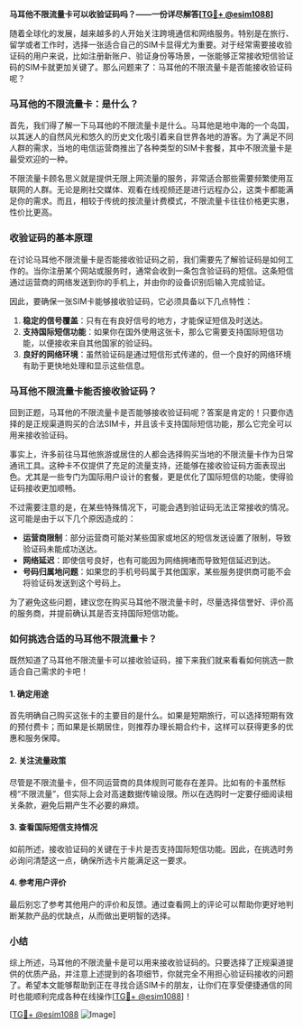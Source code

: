 **马耳他不限流量卡可以收验证码吗？——一份详尽解答[[TG💪+ @esim1088](https://t.me/s/esim1088)]**

随着全球化的发展，越来越多的人开始关注跨境通信和网络服务。特别是在旅行、留学或者工作时，选择一张适合自己的SIM卡显得尤为重要。对于经常需要接收验证码的用户来说，比如注册新账户、验证身份等场景，一张能够正常接收短信验证码的SIM卡就更加关键了。那么问题来了：马耳他的不限流量卡是否能接收验证码呢？

### 马耳他的不限流量卡：是什么？

首先，我们得了解一下马耳他的不限流量卡是什么。马耳他是地中海的一个岛国，以其迷人的自然风光和悠久的历史文化吸引着来自世界各地的游客。为了满足不同人群的需求，当地的电信运营商推出了各种类型的SIM卡套餐，其中不限流量卡是最受欢迎的一种。

不限流量卡顾名思义就是提供无限上网流量的服务，非常适合那些需要频繁使用互联网的人群。无论是刷社交媒体、观看在线视频还是进行远程办公，这类卡都能满足你的需求。而且，相较于传统的按流量计费模式，不限流量卡往往价格更实惠，性价比更高。

### 收验证码的基本原理

在讨论马耳他不限流量卡是否能接收验证码之前，我们需要先了解验证码是如何工作的。当你注册某个网站或服务时，通常会收到一条包含验证码的短信。这条短信通过运营商的网络发送到你的手机上，并由你的设备识别后输入完成验证。

因此，要确保一张SIM卡能够接收验证码，它必须具备以下几点特性：

1. **稳定的信号覆盖**：只有在有良好信号的地方，才能保证短信及时送达。
2. **支持国际短信功能**：如果你在国外使用这张卡，那么它需要支持国际短信功能，以便接收来自其他国家的验证码。
3. **良好的网络环境**：虽然验证码是通过短信形式传递的，但一个良好的网络环境有助于更快地处理和显示这些信息。

### 马耳他不限流量卡能否接收验证码？

回到正题，马耳他的不限流量卡是否能够接收验证码呢？答案是肯定的！只要你选择的是正规渠道购买的合法SIM卡，并且该卡支持国际短信功能，那么它完全可以用来接收验证码。

事实上，许多前往马耳他旅游或居住的人都会选择购买当地的不限流量卡作为日常通讯工具。这种卡不仅提供了充足的流量支持，还能够在接收验证码方面表现出色。尤其是一些专门为国际用户设计的套餐，更是优化了国际短信的功能，使得验证码接收更加顺畅。

不过需要注意的是，在某些特殊情况下，可能会遇到验证码无法正常接收的情况。这可能是由于以下几个原因造成的：

- **运营商限制**：部分运营商可能对某些国家或地区的短信发送设置了限制，导致验证码未能成功送达。
- **网络延迟**：即使信号良好，也有可能因为网络拥堵而导致短信延迟到达。
- **号码归属地问题**：如果您的手机号码属于其他国家，某些服务提供商可能不会将验证码发送到这个号码上。

为了避免这些问题，建议您在购买马耳他不限流量卡时，尽量选择信誉好、评价高的服务商，并提前确认其是否支持国际短信功能。

### 如何挑选合适的马耳他不限流量卡？

既然知道了马耳他不限流量卡可以接收验证码，接下来我们就来看看如何挑选一款适合自己需求的卡吧！

#### 1. 确定用途
首先明确自己购买这张卡的主要目的是什么。如果是短期旅行，可以选择短期有效的预付费卡；而如果是长期居住，则推荐办理长期合约卡，这样可以获得更多的优惠和服务保障。

#### 2. 关注流量政策
尽管是不限流量卡，但不同运营商的具体规则可能存在差异。比如有的卡虽然标榜“不限流量”，但实际上会对高速数据传输设限。所以在选购时一定要仔细阅读相关条款，避免后期产生不必要的麻烦。

#### 3. 查看国际短信支持情况
如前所述，接收验证码的关键在于卡片是否支持国际短信功能。因此，在挑选时务必询问清楚这一点，确保所选卡片能满足这一要求。

#### 4. 参考用户评价
最后别忘了参考其他用户的评价和反馈。通过查看网上的评论可以帮助你更好地判断某款产品的优缺点，从而做出更明智的选择。

### 小结

综上所述，马耳他的不限流量卡是可以用来接收验证码的。只要选择了正规渠道提供的优质产品，并注意上述提到的各项细节，你就完全不用担心验证码接收的问题了。希望本文能够帮助到正在寻找合适SIM卡的朋友，让你们在享受便捷通信的同时也能顺利完成各种在线操作[[TG💪+ @esim1088](https://t.me/s/esim1088)]！

[[TG💪+ @esim1088](https://t.me/s/esim1088) ![Image](https://i.postimg.cc/4NQfJmqS/Snipaste-2025-05-13-00-14-12.png)]